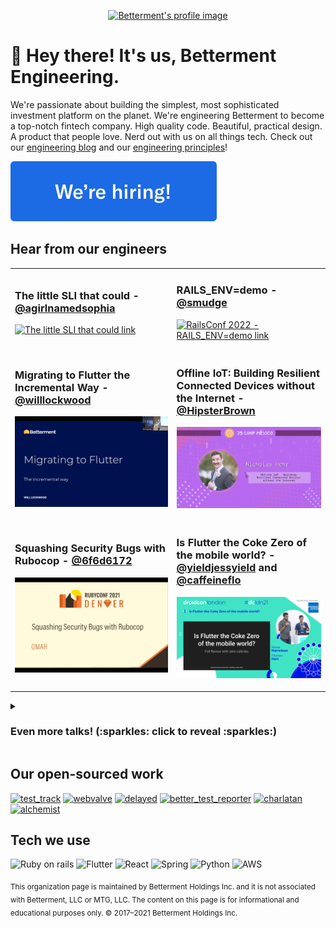<p align="center">
  <a href="https://www.betterment.com">
    <img src="https://resources.betterment.com/hubfs/Graphics/shared-assets/betterment-icon-logo.svg" alt="Betterment's profile image"/>
  </a>
</p>

# 👋  Hey there! It's us, Betterment Engineering.

We're passionate about building the simplest, most sophisticated investment platform on the planet. We're engineering Betterment to become a top-notch fintech company. High quality code. Beautiful, practical design. A product that people love. Nerd out with us on all things tech. Check out our [engineering blog](https://www.betterment.com/category/engineering/) and our [engineering principles](https://betterment.github.io/eng-principles/)!

[![We're hiring button](https://raw.githubusercontent.com/Betterment/.github/main/profile/assets/hiring-button.svg)](https://www.betterment.com/careers/)

<!--
## Upcoming talks and events

TODO add this back in when there is content
-->

## Hear from our engineers
<!-- 
  Keep six talks in this section and keep most recent talks at the top.
  As talks are added, shift old talks to the top of the expandable view so that they are also in chronological order from newest to oldest
-->

<table>
<tr><td>

### The little SLI that could - [@agirlnamedsophia](https://github.com/agirlnamedsophia)
[![The little SLI that could link](https://user-images.githubusercontent.com/83998/180072577-65b075b3-e781-4da8-8aaf-8c28a8112da2.png)](https://vimeo.com/730488164)


</td><td>

### RAILS_ENV=demo - [@smudge](https://github.com/smudge)
[![RailsConf 2022 - RAILS_ENV=demo link](https://user-images.githubusercontent.com/83998/180073238-b59f42e5-5c3d-4027-9558-e5a6ad6333fe.png)](https://youtu.be/VibJu9IMohc)

  
</td></tr>
<tr><td>

### Migrating to Flutter the Incremental Way - [@willlockwood](https://github.com/willlockwood)
[![Migrating to Flutter the Incremental Way link](https://raw.githubusercontent.com/Betterment/.github/main/profile/assets/migrating-to-flutter-the-incremental-way.png)](https://youtu.be/e6ncTlHSlUE)

</td><td>

### Offline IoT: Building Resilient Connected Devices without the Internet - [@HipsterBrown](https://github.com/HipsterBrown)
[![Offline IoT: Building Resilient Connected Devices without the Internet link](https://raw.githubusercontent.com/Betterment/.github/main/profile/assets/offline-iot-building-resilient-connected-devices-without-the-internet.png)](https://youtu.be/0JROQGWCmds)

</td></tr>
<tr><td>
  
### Squashing Security Bugs with Rubocop - [@6f6d6172](https://github.com/6f6d6172)
[![Squashing Security Bugs with Rubocop link](https://raw.githubusercontent.com/Betterment/.github/main/profile/assets/squashing-security-bugs-with-rubocop.png)](https://youtu.be/aeJIA5oD1tA)
  
</td><td>

### Is Flutter the Coke Zero of the mobile world? - [@yieldjessyield](https://github.com/yieldjessyield) and [@caffeineflo](https://github.com/caffeineflo)
[![Is Flutter the Coke Zero of the mobile world? link](https://raw.githubusercontent.com/Betterment/.github/main/profile/assets/is-flutter-the-coke-zero-of-the-mobile-world.png)](https://www.droidcon.com/2021/11/17/is-flutter-the-coke-zero-of-the-mobile-world/)

</td></tr>
</table>

<details>
<summary><h3>Even more talks! (:sparkles: click to reveal :sparkles:)</h3></summary>

<table>
<tr><td>

### Transforming SwiftUI to JSON (and Vice-Versa) for a fully backend driven UI - [@caffeineflo](https://github.com/caffeineflo)
[![Transforming SwiftUI to JSON (and Vice-Versa) for a fully backend driven UI link](https://raw.githubusercontent.com/Betterment/.github/main/profile/assets/transforming-swiftui-to-json-for-a-fully-backend-driven-ui.png)](https://youtu.be/TS2f-DbsJIE)

</td><td>
  
### Can I break this?: Writing resilient "save" methods - [@smudge](https://github.com/smudge)
[![Can I break this?: Writing resilient "save" methods video link](https://user-images.githubusercontent.com/83998/180075460-7f8b58a3-e49f-47a9-9ef4-08928cbe413c.png)](https://www.youtube.com/watch?v=TuhS13rBoVY)

</td></tr>
<tr><td>
  
### Transitioning to Flutter at Scale - [@samandmoore](https://github.com/samandmoore)
[![Transitioning to Flutter at Scale audio link](https://raw.githubusercontent.com/Betterment/.github/main/profile/assets/transitioning-to-flutter-at-scale.png)](https://soundcloud.com/user-910706127/transitioning-to-flutter-at-scale)
  
</td><td>

### Hot Swapping Our Rails Front End In Secret - [@chrislopresto](https://github.com/chrislopresto)
[![Hot Swapping Our Rails Front End In Secret - A Rebrand Story link](https://user-images.githubusercontent.com/83998/180074060-59164fd9-5ede-4015-b7c5-95dd9569f2c3.png)](https://youtu.be/Egumr5KiTNI)
  
</td></tr>
<tr><td>

### Nonconformist Resilience: DB-backed Job Queues - [@jmileham](https://github.com/jmileham)
[![Nonconformist Resilience: DB-backed Job Queues link](https://user-images.githubusercontent.com/83998/180076579-322821d6-95d1-43c7-bda4-798c5f36d422.jpg)](https://www.infoq.com/presentations/betterment-delayed-job/)

</td><td>
  
### Integrate HTTP Services like a Boss - [@samandmoore](https://github.com/samandmoore)
[![Integrate HTTP Services like a Boss link](https://user-images.githubusercontent.com/83998/180076767-8e165a05-19ca-42c4-a4e2-48659e647c5c.png)](https://youtu.be/Nd9hnffxCP8)

</td></tr>
</table>

</details>

## Our open-sourced work

[![test_track](https://github-readme-stats.vercel.app/api/pin/?username=Betterment&repo=test_track)](https://github.com/Betterment/test_track)
[![webvalve](https://github-readme-stats.vercel.app/api/pin/?username=Betterment&repo=webvalve)](https://github.com/Betterment/webvalve)
[![delayed](https://github-readme-stats.vercel.app/api/pin/?username=Betterment&repo=delayed)](https://github.com/Betterment/delayed)
[![better_test_reporter](https://github-readme-stats.vercel.app/api/pin/?username=Betterment&repo=better_test_reporter)](https://github.com/Betterment/better_test_reporter)
[![charlatan](https://github-readme-stats.vercel.app/api/pin/?username=Betterment&repo=charlatan)](https://github.com/Betterment/charlatan)
[![alchemist](https://github-readme-stats.vercel.app/api/pin/?username=Betterment&repo=alchemist)](https://github.com/Betterment/alchemist)

## Tech we use
![Ruby on rails](https://img.shields.io/badge/Ruby_on_Rails-CC0000?style=for-the-badge&logo=ruby-on-rails&logoColor=white)
![Flutter](https://img.shields.io/badge/Flutter-02569B?style=for-the-badge&logo=flutter&logoColor=white)
![React](https://img.shields.io/badge/React-20232A?style=for-the-badge&logo=react&logoColor=61DAFB)
![Spring](https://img.shields.io/badge/Spring-6DB33F?style=for-the-badge&logo=spring&logoColor=white)
![Python](https://img.shields.io/badge/Python-14354C?style=for-the-badge&logo=python&logoColor=white)
![AWS](https://img.shields.io/badge/Amazon_AWS-232F3E?style=for-the-badge&logo=amazon-aws&logoColor=white)

<sub>This organization page is maintained by Betterment Holdings Inc. and it is not associated with Betterment, LLC or MTG, LLC. The content on this page is for informational and educational purposes only. © 2017–2021 Betterment Holdings Inc.</sub>
